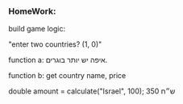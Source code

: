 ### HomeWork:


build game logic:

"enter two countries? (1, 0)"

function a:
איפה יש יותר בוגרים.

function b:
get country name, price

double amount = calculate("Israel", 100);
350 ש״ח


